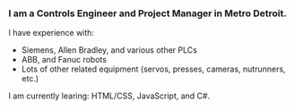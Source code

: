 ### I am a Controls Engineer and Project Manager in Metro Detroit.
I have experience with:
  - Siemens, Allen Bradley, and various other PLCs
  - ABB, and Fanuc robots
  - Lots of other related equipment (servos, presses, cameras, nutrunners, etc.)


I am currently learing: HTML/CSS, JavaScript, and C#.


<!--
**the-sheehan/the-sheehan** is a ✨ _special_ ✨ repository because its `README.md` (this file) appears on your GitHub profile.

Here are some ideas to get you started:

- 🔭 I’m currently working on ...
- 🌱 I’m currently learning ...
- 👯 I’m looking to collaborate on ...
- 🤔 I’m looking for help with ...
- 💬 Ask me about ...
- 📫 How to reach me: ...
- 😄 Pronouns: ...
- ⚡ Fun fact: ...
-->
